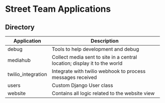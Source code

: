 # Street Team Applications

## Directory

|Application|Description
|---|---|
|debug|Tools to help development and debug|
|mediahub|Collect media sent to site in a central location; display it to the world|
|twilio_integration|Integrate with twilio webhook to process messages received|
|users|Custom Django User class|
|website|Contains all logic related to the website view|
